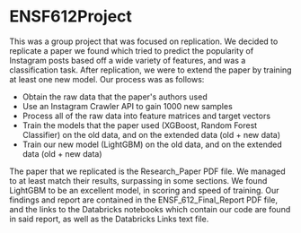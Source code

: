 # ENSF612Project
This was a group project that was focused on replication. We decided to replicate a paper we found which tried to predict the popularity of Instagram posts based off a wide variety of features, and was a classification task. After replication, we were to extend the paper by training at least one new model. Our process was as follows:
* Obtain the raw data that the paper's authors used
* Use an Instagram Crawler API to gain 1000 new samples
* Process all of the raw data into feature matrices and target vectors
* Train the models that the paper used (XGBoost, Random Forest Classifier) on the old data, and on the extended data (old + new data)
* Train our new model (LightGBM) on the old data, and on the extended data (old + new data)

The paper that we replicated is the Research_Paper PDF file. We managed to at least match their results, surpassing in some sections. We found LightGBM to be an excellent model, in scoring and speed of training. Our findings and report are contained in the ENSF_612_Final_Report PDF file, and the links to the Databricks notebooks which contain our code are found in said report, as well as the Databricks Links text file.
